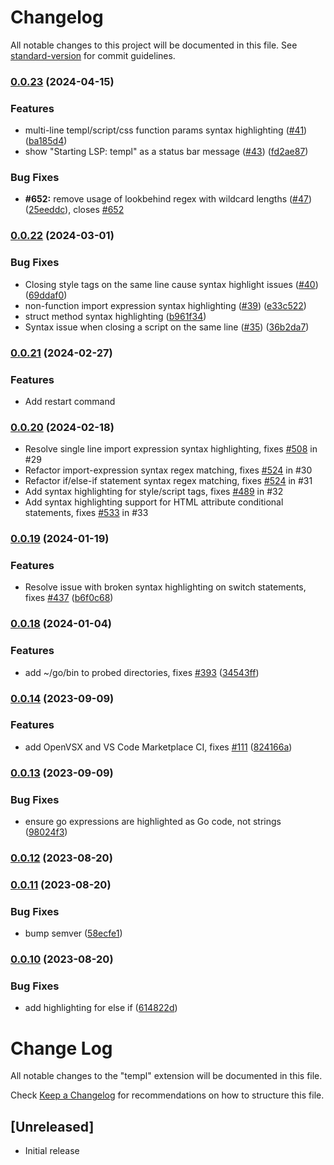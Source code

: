 # Changelog

All notable changes to this project will be documented in this file. See [standard-version](https://github.com/conventional-changelog/standard-version) for commit guidelines.

### [0.0.23](https://github.com/a-h/templ-vscode/compare/v0.0.22...v0.0.23) (2024-04-15)


### Features

* multi-line templ/script/css function params syntax highlighting ([#41](https://github.com/a-h/templ-vscode/issues/41)) ([ba185d4](https://github.com/a-h/templ-vscode/commit/ba185d4f792eb7f58e35085e830e3b0db84e38ad))
* show "Starting LSP: templ" as a status bar message ([#43](https://github.com/a-h/templ-vscode/issues/43)) ([fd2ae87](https://github.com/a-h/templ-vscode/commit/fd2ae878edd820f2c6b63da7a8f6ad2bdb49a63a))


### Bug Fixes

* **#652:** remove usage of lookbehind regex with wildcard lengths  ([#47](https://github.com/a-h/templ-vscode/issues/47)) ([25eeddc](https://github.com/a-h/templ-vscode/commit/25eeddc8a31f3b454d1a6e24afdc6743733033d0)), closes [#652](https://github.com/a-h/templ-vscode/issues/652)

### [0.0.22](https://github.com/a-h/templ-vscode/compare/v0.0.20...v0.0.22) (2024-03-01)


### Bug Fixes

* Closing style tags on the same line cause syntax highlight issues ([#40](https://github.com/a-h/templ-vscode/issues/40)) ([69ddaf0](https://github.com/a-h/templ-vscode/commit/69ddaf0003fa962740e2fbd911140061c2e558d9))
* non-function import expression syntax highlighting ([#39](https://github.com/a-h/templ-vscode/issues/39)) ([e33c522](https://github.com/a-h/templ-vscode/commit/e33c5229f43564db51ae51c5ce86d1589fefd53c))
* struct method syntax highlighting ([b961f34](https://github.com/a-h/templ-vscode/commit/b961f34cee9d4cd18dad697a78e5676a096e358c))
* Syntax issue when closing a script on the same line ([#35](https://github.com/a-h/templ-vscode/issues/35)) ([36b2da7](https://github.com/a-h/templ-vscode/commit/36b2da785e6c8643f8df8af6dc84cc72a99e1bce))

### [0.0.21](https://github.com/a-h/templ-vscode/compare/v0.0.20...v0.0.21) (2024-02-27)

### Features

* Add restart command

### [0.0.20](https://github.com/templ-go/templ-vscode/compare/v0.0.19...v0.0.20) (2024-02-18)

* Resolve single line import expression syntax highlighting, fixes [#508](https://github.com/a-h/templ/issues/508) in #29
* Refactor import-expression syntax regex matching, fixes [#524](https://github.com/a-h/templ/issues/524) in #30
* Refactor if/else-if statement syntax regex matching, fixes [#524](https://github.com/a-h/templ/issues/524) in #31
* Add syntax highlighting for style/script tags, fixes [#489](https://github.com/a-h/templ/issues/489) in #32
* Add syntax highlighting support for HTML attribute conditional statements, fixes [#533](https://github.com/a-h/templ/issues/533) in #33

### [0.0.19](https://github.com/a-h/templ-vscode/compare/v0.0.18...v0.0.19) (2024-01-19)

### Features

* Resolve issue with broken syntax highlighting on switch statements, fixes [#437](https://github.com/a-h/templ/issues/437) ([b6f0c68](https://github.com/a-h/templ-vscode/commit/b6f0c68b487bf96648661d6d1ada81b76c09f492))

### [0.0.18](https://github.com/a-h/templ-vscode/compare/v0.0.17...v0.0.18) (2024-01-04)


### Features

* add ~/go/bin to probed directories, fixes [#393](https://github.com/a-h/templ-vscode/issues/393) ([34543ff](https://github.com/a-h/templ-vscode/commit/34543ff8688cac6bcb9905a5645ee61fa9414e95))

### [0.0.14](https://github.com/a-h/templ-vscode/compare/v0.0.13...v0.0.14) (2023-09-09)


### Features

* add OpenVSX and VS Code Marketplace CI, fixes [#111](https://github.com/a-h/templ-vscode/issues/111) ([824166a](https://github.com/a-h/templ-vscode/commit/824166abfc2fb0108317f98b1ebd719a5f7f549f))

### [0.0.13](https://github.com/a-h/templ-vscode/compare/v0.0.12...v0.0.13) (2023-09-09)


### Bug Fixes

* ensure go expressions are highlighted as Go code, not strings ([98024f3](https://github.com/a-h/templ-vscode/commit/98024f3da686f91b50c9425257b7916b2ae656db))

### [0.0.12](https://github.com/a-h/templ-vscode/compare/v0.0.11...v0.0.12) (2023-08-20)

### [0.0.11](https://github.com/a-h/templ-vscode/compare/v0.0.10...v0.0.11) (2023-08-20)


### Bug Fixes

* bump semver ([58ecfe1](https://github.com/a-h/templ-vscode/commit/58ecfe11ffc7669b94fb14af4b49e8391f701798))

### [0.0.10](https://github.com/a-h/templ-vscode/compare/v0.0.9...v0.0.10) (2023-08-20)


### Bug Fixes

* add highlighting for else if ([614822d](https://github.com/a-h/templ-vscode/commit/614822dd9e5e0e333027872b1a4501d8ed2a527b))

# Change Log

All notable changes to the "templ" extension will be documented in this file.

Check [Keep a Changelog](http://keepachangelog.com/) for recommendations on how to structure this file.

## [Unreleased]

- Initial release

